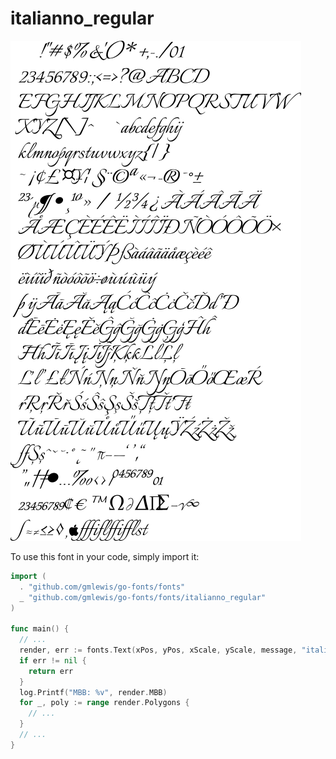 # italianno_regular

![italianno_regular](italianno_regular.png)

To use this font in your code, simply import it:

```go
import (
  . "github.com/gmlewis/go-fonts/fonts"
  _ "github.com/gmlewis/go-fonts/fonts/italianno_regular"
)

func main() {
  // ...
  render, err := fonts.Text(xPos, yPos, xScale, yScale, message, "italianno_regular", Center)
  if err != nil {
    return err
  }
  log.Printf("MBB: %v", render.MBB)
  for _, poly := range render.Polygons {
    // ...
  }
  // ...
}
```
